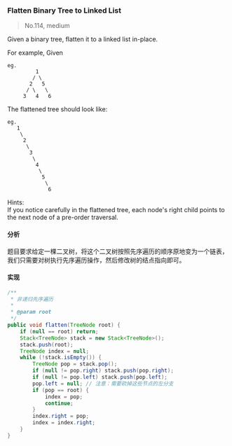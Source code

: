 ### Flatten Binary Tree to Linked List

> No.114, medium

Given a binary tree, flatten it to a linked list in-place.

For example, Given

```
eg.
         1
        / \
       2   5
      / \   \
     3   4   6
```

The flattened tree should look like:

```
eg.
   1
    \
     2
      \
       3
        \
         4
          \
           5
            \
             6
```

Hints:  
If you notice carefully in the flattened tree, each node's right child points to the next node of a pre-order traversal.

#### 分析

题目要求给定一棵二叉树，将这个二叉树按照先序遍历的顺序原地变为一个链表，我们只需要对树执行先序遍历操作，然后修改树的结点指向即可。

#### 实现

```java
/**
 * 非递归先序遍历
 *
 * @param root
 */
public void flatten(TreeNode root) {
    if (null == root) return;
    Stack<TreeNode> stack = new Stack<TreeNode>();
    stack.push(root);
    TreeNode index = null;
    while (!stack.isEmpty()) {
        TreeNode pop = stack.pop();
        if (null != pop.right) stack.push(pop.right);
        if (null != pop.left) stack.push(pop.left);
        pop.left = null; // 注意：需要砍掉这些节点的左分支
        if (pop == root) {
            index = pop;
            continue;
        }
        index.right = pop;
        index = index.right;
    }
}
```
